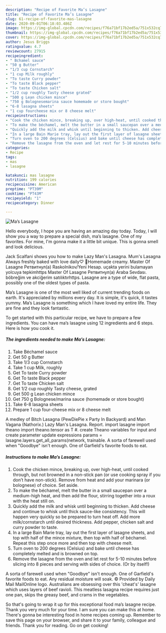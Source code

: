 ```yaml
---
description: "Recipe of Favorite Ma’s Lasagne"
title: "Recipe of Favorite Ma’s Lasagne"
slug: 61-recipe-of-favorite-mas-lasagne
date: 2020-09-01T06:18:03.486Z
image: https://img-global.cpcdn.com/recipes/f76a71bf17b2ed5a/751x532cq70/mas-lasagne-recipe-main-photo.jpg
thumbnail: https://img-global.cpcdn.com/recipes/f76a71bf17b2ed5a/751x532cq70/mas-lasagne-recipe-main-photo.jpg
cover: https://img-global.cpcdn.com/recipes/f76a71bf17b2ed5a/751x532cq70/mas-lasagne-recipe-main-photo.jpg
author: Jesus Briggs
ratingvalue: 4.7
reviewcount: 27915
recipeingredient:
- " Bchamel sauce"
- "50 g Butter"
- "1/3 cup Cornstarch"
- "1 cup Milk roughly"
- "To taste Curry powder"
- "To taste Black pepper"
- "To taste Chicken salt"
- "1/2 cup roughly Tasty cheese grated"
- "500 g Lean chicken mince"
- "750 g Bolognesemarina sauce homemade or store bought"
- "6-8 lasagna sheets"
- "1 cup fourcheese mix or 8 cheese melt"
recipeinstructions:
- "Cook the chicken mince, breaking up, over high-heat, until cooked through, but not browned in a non-stick pan (or use cooking spray if you don’t have non-stick). Remove from heat and add your marinara (or bolognese) of choice. Set aside."
- "To make the béchamel, melt the butter in a small saucepan over a medium-high heat, and then add the flour, stirring together into a roux with the heat still on."
- "Quickly add the milk and whisk until beginning to thicken. Add cheese and continue to whisk until thick sauce-like consistency. This will happen very quickly so be prepared to turn heat off. Add more milk/cornstarch until desired thickness. Add pepper, chicken salt and curry powder to taste."
- "In a large Bain Marie tray, lay out the first layer of lasagne sheets, and top with half of the mince mixture, then top with half of béchamel. Repeat this step once more and then top with cheese melt."
- "Turn oven to 200 degrees (Celsius) and bake until cheese has completely melted and is browned on top."
- "Remove the lasagne from the oven and let rest for 5-10 minutes before slicing into 8 pieces and serving with sides of choice. (Or by itself!)"
categories:
- Recipe
tags:
- mas
- lasagne

katakunci: mas lasagne 
nutrition: 199 calories
recipecuisine: American
preptime: "PT39M"
cooktime: "PT43M"
recipeyield: "1"
recipecategory: Dinner

---
```



![Ma’s Lasagne](https://img-global.cpcdn.com/recipes/f76a71bf17b2ed5a/751x532cq70/mas-lasagne-recipe-main-photo.jpg)

Hello everybody, I hope you are having an amazing day today. Today, I will show you a way to prepare a special dish, ma’s lasagne. One of my favorites. For mine, I'm gonna make it a little bit unique. This is gonna smell and look delicious.

Jack Scalfani shows you how to make Lazy Man&#39;s Lasagna. Mum&#39;s Lasagna Always freshly baked with love daily♡ 🍴Homemade creamy. Master Of Lasagne Ретвитнул(а) Raskolnikov/Yeni Hesap. uçakta yerini bulamayan yolcuya tepkimhttps Master Of Lasagne Ретвитнул(а) Araba Sevdası. böbreğim ve akciğerim satılıktırhttps. Lasagne are a type of wide, flat pasta, possibly one of the oldest types of pasta.

Ma’s Lasagne is one of the most well liked of current trending foods on earth. It's appreciated by millions every day. It is simple, it's quick, it tastes yummy. Ma’s Lasagne is something which I have loved my entire life. They are fine and they look fantastic.


To get started with this particular recipe, we have to prepare a few ingredients. You can have ma’s lasagne using 12 ingredients and 6 steps. Here is how you cook it.

<!--inarticleads1-->

##### The ingredients needed to make Ma’s Lasagne:

1. Take  Béchamel sauce
1. Get 50 g Butter
1. Take 1/3 cup Cornstarch
1. Take 1 cup Milk, roughly
1. Get To taste Curry powder
1. Get To taste Black pepper
1. Get To taste Chicken salt
1. Get 1/2 cup roughly Tasty cheese, grated
1. Get 500 g Lean chicken mince
1. Get 750 g Bolognese/marina sauce (homemade or store bought)
1. Take 6-8 lasagna sheets
1. Prepare 1 cup four-cheese mix or 8 cheese melt


A medley of Bitch Lasagna (PewDiePie x Party In Backyard) and Man Vagana (Nathorix.) Lazy Man&#39;s Lasagna. Report. import lasagne import theano import theano.tensor as T #. create Theano variables for input and create parameter update expressions params = lasagne.layers.get_all_params(network, trainable. A sorta of farewell used when &#34;Goodbye&#34; isn&#39;t enough. One of Garfield&#39;s favorite foods to eat. 

<!--inarticleads2-->

##### Instructions to make Ma’s Lasagne:

1. Cook the chicken mince, breaking up, over high-heat, until cooked through, but not browned in a non-stick pan (or use cooking spray if you don’t have non-stick). Remove from heat and add your marinara (or bolognese) of choice. Set aside.
1. To make the béchamel, melt the butter in a small saucepan over a medium-high heat, and then add the flour, stirring together into a roux with the heat still on.
1. Quickly add the milk and whisk until beginning to thicken. Add cheese and continue to whisk until thick sauce-like consistency. This will happen very quickly so be prepared to turn heat off. Add more milk/cornstarch until desired thickness. Add pepper, chicken salt and curry powder to taste.
1. In a large Bain Marie tray, lay out the first layer of lasagne sheets, and top with half of the mince mixture, then top with half of béchamel. Repeat this step once more and then top with cheese melt.
1. Turn oven to 200 degrees (Celsius) and bake until cheese has completely melted and is browned on top.
1. Remove the lasagne from the oven and let rest for 5-10 minutes before slicing into 8 pieces and serving with sides of choice. (Or by itself!)


A sorta of farewell used when &#34;Goodbye&#34; isn&#39;t enough. One of Garfield&#39;s favorite foods to eat. Any residual moisture will soak. © Provided by Daily Mail MailOnline logo. Australians are obsessing over this &#39;cheat&#39;s&#39; lasagne which uses layers of beef ravioli. This meatless lasagna recipe requires just one pan, skips the greasy beef, and crams in the vegetables. 

So that's going to wrap it up for this exceptional food ma’s lasagne recipe. Thank you very much for your time. I am sure you can make this at home. There's gonna be interesting food in home recipes coming up. Remember to save this page on your browser, and share it to your family, colleague and friends. Thank you for reading. Go on get cooking!
